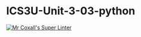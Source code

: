 # ICS3U-Unit-3-03-python

[![Mr Coxall's Super Linter](https://github.com/Johanna-liu16/ICS3U-Unit-3-03-python/workflows/Mr%20Coxall's%20Super%20Linter/badge.svg)](https://github.com/Johanna-liu16/ICS3U-Unit-3-03-python/actions/)
